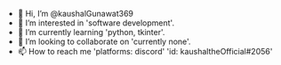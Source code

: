 - 👋 Hi, I’m @kaushalGunawat369
- 👀 I’m interested in 'software development'.
- 🌱 I’m currently learning 'python, tkinter'.
- 💞️ I’m looking to collaborate on 'currently none'.
- 📫 How to reach me 'platforms: discord' 'id: kaushaltheOfficial#2056'

<!---
kaushalGunawat369/kaushalGunawat369 is a ✨ special ✨ repository because its `README.md` (this file) appears on your GitHub profile.
You can click the Preview link to take a look at your changes.
--->
